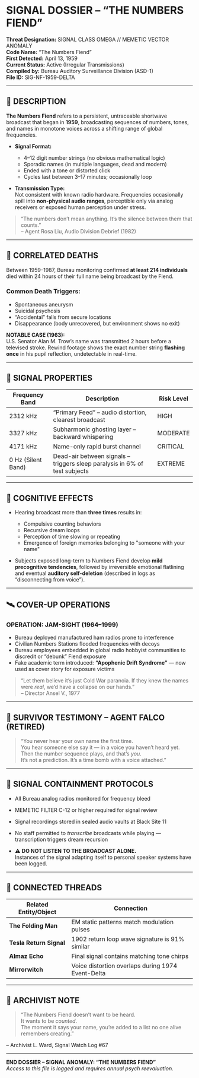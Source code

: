 # SIGNAL DOSSIER – “THE NUMBERS FIEND”

**Threat Designation:** SIGNAL CLASS OMEGA // MEMETIC VECTOR ANOMALY  
**Code Name:** “The Numbers Fiend”  
**First Detected:** April 13, 1959  
**Current Status:** Active (Irregular Transmissions)  
**Compiled by:** Bureau Auditory Surveillance Division (ASD-1)  
**File ID:** SIG-NF-1959-DELTA

---

## 📡 DESCRIPTION

**The Numbers Fiend** refers to a persistent, untraceable shortwave broadcast that began in **1959**, broadcasting sequences of numbers, tones, and names in monotone voices across a shifting range of global frequencies.

- **Signal Format:**  
  - 4–12 digit number strings (no obvious mathematical logic)  
  - Sporadic names (in multiple languages, dead and modern)  
  - Ended with a tone or distorted click  
  - Cycles last between 3–17 minutes; occasionally loop

- **Transmission Type:**  
  Not consistent with known radio hardware. Frequencies occasionally spill into **non-physical audio ranges**, perceptible only via analog receivers or exposed human perception under stress.

> “The numbers don’t mean anything. It’s the silence between them that counts.”  
> – Agent Rosa Liu, Audio Division Debrief (1982)

---

## 🔪 CORRELATED DEATHS

Between 1959–1987, Bureau monitoring confirmed **at least 214 individuals** died within 24 hours of their full name being broadcast by the Fiend.

### Common Death Triggers:
- Spontaneous aneurysm
- Suicidal psychosis
- “Accidental” falls from secure locations
- Disappearance (body unrecovered, but environment shows no exit)

**NOTABLE CASE (1963):**  
U.S. Senator Alan M. Trow’s name was transmitted 2 hours before a televised stroke. Rewind footage shows the exact number string **flashing once** in his pupil reflection, undetectable in real-time.

---

## 🧬 SIGNAL PROPERTIES

| Frequency Band | Description | Risk Level |
|----------------|-------------|------------|
| 2312 kHz       | “Primary Feed” – audio distortion, clearest broadcast | HIGH |
| 3327 kHz       | Subharmonic ghosting layer – backward whispering | MODERATE |
| 4171 kHz       | Name-only rapid burst channel | CRITICAL |
| 0 Hz (Silent Band) | Dead-air between signals – triggers sleep paralysis in 6% of test subjects | EXTREME |

---

## 🧠 COGNITIVE EFFECTS

- Hearing broadcast more than **three times** results in:
  - Compulsive counting behaviors
  - Recursive dream loops
  - Perception of time slowing or repeating
  - Emergence of foreign memories belonging to "someone with your name"

- Subjects exposed long-term to Numbers Fiend develop **mild precognitive tendencies**, followed by irreversible emotional flatlining and eventual **auditory self-deletion** (described in logs as “disconnecting from voice”).

---

## 🛰️ COVER-UP OPERATIONS

### OPERATION: JAM-SIGHT (1964–1999)
- Bureau deployed manufactured ham radios prone to interference
- Civilian Numbers Stations flooded frequencies with decoys
- Bureau employees embedded in global radio hobbyist communities to discredit or “debunk” Fiend exposure
- Fake academic term introduced: **“Apophenic Drift Syndrome”** — now used as cover story for exposure victims

> “Let them believe it’s just Cold War paranoia. If they knew the names were *real*, we’d have a collapse on our hands.”  
> – Director Ansel V., 1977

---

## 🧾 SURVIVOR TESTIMONY – AGENT FALCO (RETIRED)

> “You never hear your own name the first time.  
> You hear someone else say it — in a voice you haven’t heard yet.  
> Then the number sequence plays, and that’s *you*.  
> It’s not a prediction. It’s a time bomb with a voice attached.”

---

## 🔐 SIGNAL CONTAINMENT PROTOCOLS

- All Bureau analog radios monitored for frequency bleed  
- MEMETIC FILTER C-12 or higher required for signal review  
- Signal recordings stored in sealed audio vaults at Black Site 11  
- No staff permitted to *transcribe* broadcasts while playing — transcription triggers dream recursion

- ⚠️ **DO NOT LISTEN TO THE BROADCAST ALONE.**  
  Instances of the signal adapting itself to personal speaker systems have been logged.

---

## 📎 CONNECTED THREADS

| Related Entity/Object | Connection |
|------------------------|------------|
| **The Folding Man**    | EM static patterns match modulation pulses |
| **Tesla Return Signal**| 1902 return loop wave signature is 91% similar |
| **Almaz Echo**         | Final signal contains matching tone chirps |
| **Mirrorwitch**        | Voice distortion overlaps during 1974 Event-Delta |

---

## 🧾 ARCHIVIST NOTE

> “The Numbers Fiend doesn’t want to be heard.  
> It wants to be *counted*.  
> The moment it says your name, you’re added to a list no one alive remembers creating.”

– Archivist L. Ward, Signal Watch Log #67

---

**END DOSSIER – SIGNAL ANOMALY: “THE NUMBERS FIEND”**  
*Access to this file is logged and requires annual psych reevaluation.*
